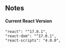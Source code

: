 ## Notes



#### Current React Version

```
"react": "^17.0.1",
"react-dom": "^17.0.1",
"react-scripts": "4.0.0",
```


